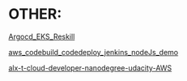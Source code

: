 # OTHER:


[Argocd_EKS_Reskill](https://github.com/ChukwuemekaAham/ArgoCD_EKS_Reskill)

[aws_codebuild_codedeploy_jenkins_nodeJs_demo](https://github.com/ChukwuemekaAham/aws_codebuild_codedeploy_jenkins_nodeJs_demo)

[alx-t-cloud-developer-nanodegree-udacity-AWS](https://github.com/ChukwuemekaAham/alx-t-cloud-developer-nanodegree-udacity)
